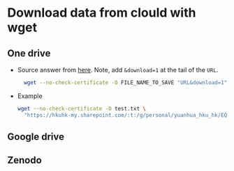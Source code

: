 # Download data from clould with wget

## One drive
* Source answer from [here](https://unix.stackexchange.com/a/344721). Note, add `&download=1` at the tail of the `URL`.
  ```bash
    wget --no-check-certificate -O FILE_NAME_TO_SAVE "URL&download=1"
  ```

* Example
  ```bash
  wget --no-check-certificate -O test.txt \
    "https://hkuhk-my.sharepoint.com/:t:/g/personal/yuanhua_hku_hk/EQ7DRpMHFgJGpIucV4toyrQBbAJ1d0EYgm2_ySM4oBqkOg?e=jCTDxG&download=1"
  ```
  
## Google drive

## Zenodo
